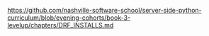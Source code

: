 https://github.com/nashville-software-school/server-side-python-curriculum/blob/evening-cohorts/book-3-levelup/chapters/DRF_INSTALLS.md


